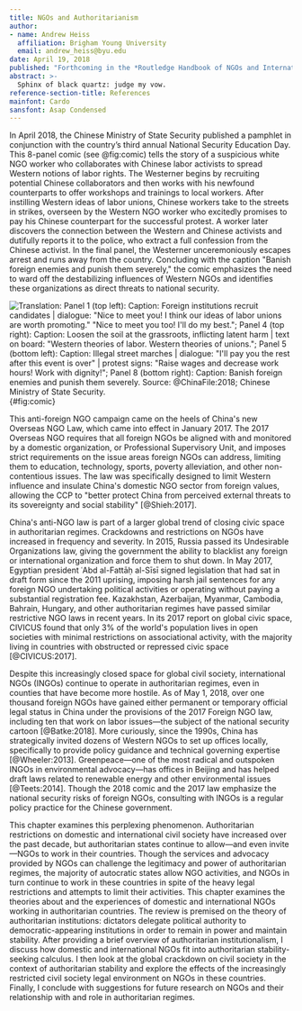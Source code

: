 ```yaml
---
title: NGOs and Authoritarianism
author:
- name: Andrew Heiss
  affiliation: Brigham Young University
  email: andrew_heiss@byu.edu
date: April 19, 2018
published: "Forthcoming in the *Routledge Handbook of NGOs and International Relations*"
abstract: >-
  Sphinx of black quartz: judge my vow.
reference-section-title: References
mainfont: Cardo
sansfont: Asap Condensed
---
```


In April 2018, the Chinese Ministry of State Security published a pamphlet in conjunction with the country’s third annual National Security Education Day. This 8-panel comic (see @fig:comic) tells the story of a suspicious white NGO worker who collaborates with Chinese labor activists to spread Western notions of labor rights. The Westerner begins by recruiting potential Chinese collaborators and then works with his newfound counterparts to offer workshops and trainings to local workers. After instilling Western ideas of labor unions, Chinese workers take to the streets in strikes, overseen by the Western NGO worker who excitedly promises to pay his Chinese counterpart for the successful protest. A worker later discovers the connection between the Western and Chinese activists and dutifully reports it to the police, who extract a full confession from the Chinese activist. In the final panel, the Westerner unceremoniously escapes arrest and runs away from the country. Concluding with the caption "Banish foreign enemies and punish them severely," the comic emphasizes the need to ward off the destabilizing influences of Western NGOs and identifies these organizations as direct threats to national security.

![**Translation**: *Panel 1 (top left)*: Caption: Foreign institutions recruit candidates | dialogue: "Nice to meet you! I think our ideas of labor unions are worth promoting." "Nice to meet you too! I'll do my best."; *Panel 4 (top right)*: Caption: Loosen the soil at the grassroots, inflicting latent harm | text on board: "Western theories of labor. Western theories of unions."; *Panel 5 (bottom left)*: Caption: Illegal street marches | dialogue: "I'll pay you the rest after this event is over" | protest signs: "Raise wages and decrease work hours! Work with dignity!"; *Panel 8 (bottom right)*: Caption: Banish foreign enemies and punish them severely. **Source**: @ChinaFile:2018; Chinese Ministry of State Security.](images/china-comic.jpg){#fig:comic}

This anti-foreign NGO campaign came on the heels of China's new Overseas NGO Law, which came into effect in January 2017. The 2017 Overseas NGO requires that all foreign NGOs be aligned with and monitored by a domestic organization, or Professional Supervisory Unit, and imposes strict requirements on the issue areas foreign NGOs can address, limiting them to education, technology, sports, poverty alleviation, and other non-contentious issues. The law was specifically designed to limit Western influence and insulate China's domestic NGO sector from foreign values, allowing the CCP to "better protect China from perceived external threats to its sovereignty and social stability" [@Shieh:2017].

China's anti-NGO law is part of a larger global trend of closing civic space in authoritarian regimes. Crackdowns and restrictions on NGOs have increased in frequency and severity. In 2015, Russia passed its Undesirable Organizations law, giving the government the ability to blacklist any foreign or international organization and force them to shut down. In May 2017, Egyptian president ʿAbd al-Fattāḥ al-Sīsī signed legislation that had sat in draft form since the 2011 uprising, imposing harsh jail sentences for any foreign NGO undertaking political activities or operating without paying a substantial registration fee. Kazakhstan, Azerbaijan, Myanmar, Cambodia, Bahrain, Hungary, and other authoritarian regimes have passed similar restrictive NGO laws in recent years. In its 2017 report on global civic space, CIVICUS found that only 3% of the world's population lives in open societies with minimal restrictions on associational activity, with the majority living in countries with obstructed or repressed civic space [@CIVICUS:2017].

Despite this increasingly closed space for global civil society, international NGOs (INGOs) continue to operate in authoritarian regimes, even in counties that have become more hostile. As of May 1, 2018, over one thousand foreign NGOs have gained either permanent or temporary official legal status in China under the provisions of the 2017 Foreign NGO law, including ten that work on labor issues—the subject of the national security cartoon [@Batke:2018]. More curiously, since the 1990s, China has strategically invited dozens of Western NGOs to set up offices locally, specifically to provide policy guidance and technical governing expertise [@Wheeler:2013]. Greenpeace—one of the most radical and outspoken INGOs in environmental advocacy—has offices in Beijing and has helped draft laws related to renewable energy and other environmental issues [@Teets:2014]. Though the 2018 comic and the 2017 law emphasize the national security risks of foreign NGOs, consulting with INGOs is a regular policy practice for the Chinese government. 

This chapter examines this perplexing phenomenon. Authoritarian restrictions on domestic and international civil society have increased over the past decade, but authoritarian states continue to allow—and even invite—NGOs to work in their countries. Though the services and advocacy provided by NGOs can challenge the legitimacy and power of authoritarian regimes, the majority of autocratic states allow NGO activities, and NGOs in turn continue to work in these countries in spite of the heavy legal restrictions and attempts to limit their activities. This chapter examines the theories about and the experiences of domestic and international NGOs working in authoritarian countries. The review is premised on the theory of authoritarian institutions: dictators delegate political authority to democratic-appearing institutions in order to remain in power and maintain stability. After providing a brief overview of authoritarian institutionalism, I discuss how domestic and international NGOs fit into authoritarian stability-seeking calculus. I then look at the global crackdown on civil society in the context of authoritarian stability and explore the effects of the increasingly restricted civil society legal environment on NGOs in these countries. Finally, I conclude with suggestions for future research on NGOs and their relationship with and role in authoritarian regimes.

